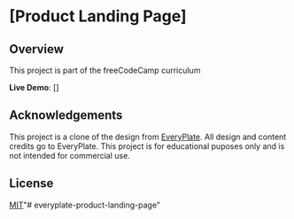 # [Product Landing Page]

## Overview

This project is part of the freeCodeCamp curriculum

**Live Demo**: []

## Acknowledgements 

This project is a clone of the design from [EveryPlate](https://www.everyplate.com). All design and content credits go to EveryPlate. This project is for educational puposes only and is not intended for commercial use.

## License

[MIT](LICENSE)"# everyplate-product-landing-page" 
